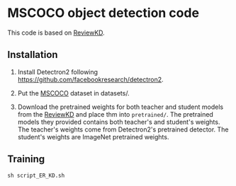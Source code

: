 # MSCOCO object detection code

This code is based on [ReviewKD](https://github.com/dvlab-research/ReviewKD).

## Installation

1. Install Detectron2 following https://github.com/facebookresearch/detectron2.

2. Put the [MSCOCO](https://cocodataset.org/#download) dataset in datasets/.

3. Download the pretrained weights for both teacher and student models from the [ReviewKD](https://github.com/dvlab-research/ReviewKD/releases/) and place thm into `pretrained/`. The pretrained models they provided contains both teacher's and student's weights. The teacher's weights come from Detectron2's pretrained detector. The student's weights are ImageNet pretrained weights.


## Training

```
sh script_ER_KD.sh
```
